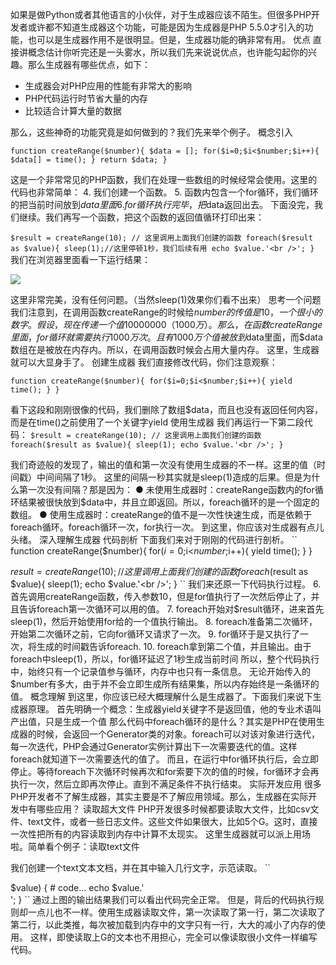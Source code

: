 如果是做Python或者其他语言的小伙伴，对于生成器应该不陌生。但很多PHP开发者或许都不知道生成器这个功能，可能是因为生成器是PHP 5.5.0才引入的功能，也可以是生成器作用不是很明显。但是，生成器功能的确非常有用。
优点
直接讲概念估计你听完还是一头雾水，所以我们先来说说优点，也许能勾起你的兴趣。那么生成器有哪些优点，如下：
* 生成器会对PHP应用的性能有非常大的影响
* PHP代码运行时节省大量的内存
* 比较适合计算大量的数据

那么，这些神奇的功能究竟是如何做到的？我们先来举个例子。
概念引入


``
function createRange($number){
     $data = [];
    for($i=0;$i<$number;$i++){
        $data[] = time();
    }
    return $data;
}
``

这是一个非常常见的PHP函数，我们在处理一些数组的时候经常会使用。这里的代码也非常简单：
  4. 我们创建一个函数。
  5. 函数内包含一个for循环，我们循环的把当前时间放到$data里面
  6. for循环执行完毕，把$data返回出去。
下面没完，我们继续。我们再写一个函数，把这个函数的返回值循环打印出来：

``
$result = createRange(10); // 这里调用上面我们创建的函数
foreach($result as $value){
    sleep(1);//这里停顿1秒，我们后续有用
    echo $value.'<br />';
}
``
我们在浏览器里面看一下运行结果：

![](http://oo9zgdmxh.bkt.clouddn.com/bVZThG.png)

这里非常完美，没有任何问题。（当然sleep(1)效果你们看不出来）
思考一个问题
我们注意到，在调用函数createRange的时候给$number的传值是10，一个很小的数字。假设，现在传递一个值10000000（1000万）。
那么，在函数createRange里面，for循环就需要执行1000万次。且有1000万个值被放到$data里面，而$data数组在是被放在内存内。所以，在调用函数时候会占用大量内存。
这里，生成器就可以大显身手了。
创建生成器
我们直接修改代码，你们注意观察：

``
function createRange($number){
    for($i=0;$i<$number;$i++){
        yield time();
    }
}
``

看下这段和刚刚很像的代码，我们删除了数组$data，而且也没有返回任何内容，而是在time()之前使用了一个关键字yield
使用生成器
我们再运行一下第二段代码：
``
$result = createRange(10); // 这里调用上面我们创建的函数
foreach($result as $value){
    sleep(1);
    echo $value.'<br />';
}
``

我们奇迹般的发现了，输出的值和第一次没有使用生成器的不一样。这里的值（时间戳）中间间隔了1秒。
这里的间隔一秒其实就是sleep(1)造成的后果。但是为什么第一次没有间隔？那是因为：
  ● 未使用生成器时：createRange函数内的for循环结果被很快放到$data中，并且立即返回。所以，foreach循环的是一个固定的数组。
  ● 使用生成器时：createRange的值不是一次性快速生成，而是依赖于foreach循环。foreach循环一次，for执行一次。
到这里，你应该对生成器有点儿头绪。
深入理解生成器
代码剖析
下面我们来对于刚刚的代码进行剖析。
``
function createRange($number){
    for($i=0;$i<$number;$i++){
        yield time();
    }
}

$result = createRange(10); // 这里调用上面我们创建的函数
foreach($result as $value){
    sleep(1);
    echo $value.'<br />';
}
``
我们来还原一下代码执行过程。
  6. 首先调用createRange函数，传入参数10，但是for值执行了一次然后停止了，并且告诉foreach第一次循环可以用的值。
  7. foreach开始对$result循环，进来首先sleep(1)，然后开始使用for给的一个值执行输出。
  8. foreach准备第二次循环，开始第二次循环之前，它向for循环又请求了一次。
  9. for循环于是又执行了一次，将生成的时间戳告诉foreach.
  10. foreach拿到第二个值，并且输出。由于foreach中sleep(1)，所以，for循环延迟了1秒生成当前时间
所以，整个代码执行中，始终只有一个记录值参与循环，内存中也只有一条信息。
无论开始传入的$number有多大，由于并不会立即生成所有结果集，所以内存始终是一条循环的值。
概念理解
到这里，你应该已经大概理解什么是生成器了。下面我们来说下生成器原理。
首先明确一个概念：生成器yield关键字不是返回值，他的专业术语叫产出值，只是生成一个值
那么代码中foreach循环的是什么？其实是PHP在使用生成器的时候，会返回一个Generator类的对象。foreach可以对该对象进行迭代，每一次迭代，PHP会通过Generator实例计算出下一次需要迭代的值。这样foreach就知道下一次需要迭代的值了。
而且，在运行中for循环执行后，会立即停止。等待foreach下次循环时候再次和for索要下次的值的时候，for循环才会再执行一次，然后立即再次停止。直到不满足条件不执行结束。
实际开发应用
很多PHP开发者不了解生成器，其实主要是不了解应用领域。那么，生成器在实际开发中有哪些应用？
读取超大文件
PHP开发很多时候都要读取大文件，比如csv文件、text文件，或者一些日志文件。这些文件如果很大，比如5个G。这时，直接一次性把所有的内容读取到内存中计算不太现实。
这里生成器就可以派上用场啦。简单看个例子：读取text文件

我们创建一个text文本文档，并在其中输入几行文字，示范读取。
``
<?php
header("content-type:text/html;charset=utf-8");
function readTxt()
{
    # code...
    $handle = fopen("./test.txt", 'rb');

    while (feof($handle)===false) {
        # code...
        yield fgets($handle);
    }

    fclose($handle);
}

foreach (readTxt() as $key => $value) {
    # code...
    echo $value.'<br />';
}
``
通过上图的输出结果我们可以看出代码完全正常。
但是，背后的代码执行规则却一点儿也不一样。使用生成器读取文件，第一次读取了第一行，第二次读取了第二行，以此类推，每次被加载到内存中的文字只有一行，大大的减小了内存的使用。
这样，即使读取上G的文本也不用担心，完全可以像读取很小文件一样编写代码。